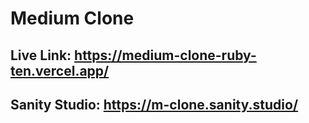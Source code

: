 # Medium Clone

## Live Link: https://medium-clone-ruby-ten.vercel.app/

## Sanity Studio: https://m-clone.sanity.studio/
